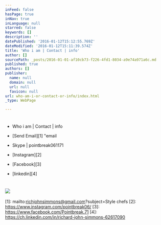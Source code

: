 ```yaml
---
inFeed: false
hasPage: true
inNav: true
inLanguage: null
starred: false
keywords: []
description: ''
datePublished: '2016-01-12T15:12:55.769Z'
dateModified: '2016-01-12T15:11:39.574Z'
title: 'Who i am | Contact | info'
author: []
sourcePath: _posts/2016-01-01-af10cb73-f226-4fd1-8034-a9e74a971a6c.md
published: true
authors: []
publisher:
  name: null
  domain: null
  url: null
  favicon: null
url: who-am-i-or-contact-or-info/index.html
_type: WebPage

---
```

# 

* Who i am | Contact | info

* [][0][Send Email][1] "email  
* Skype | pointbreak061171

* [Instagram][2]

* [Facebook][3]

* [linkedin][4]

# ![](https://s3-us-west-2.amazonaws.com/the-grid-img/p/701d9aab742fa3088f3db5195e89560f3329020c.jpg)

[0]: href
[1]: mailto:richjohnsimmons@gmail.com?subject=Style chefs
[2]: https://www.instagram.com/pointbreak06/
[3]: https://www.facebook.com/Pointbreak.71
[4]: https://ch.linkedin.com/in/richard-john-simmons-62617090